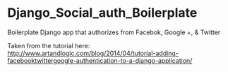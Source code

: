 Django_Social_auth_Boilerplate
==============================

Boilerplate Django app that authorizes from Facebok, Google +, &amp; Twitter


Taken from the tutorial here:
http://www.artandlogic.com/blog/2014/04/tutorial-adding-facebooktwittergoogle-authentication-to-a-django-application/

